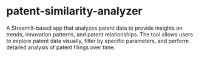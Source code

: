 # patent-similarity-analyzer
A Streamlit-based app that analyzes patent data to provide insights on trends, innovation patterns, and patent relationships. The tool allows users to explore patent data visually, filter by specific parameters, and perform detailed analysis of patent filings over time.
